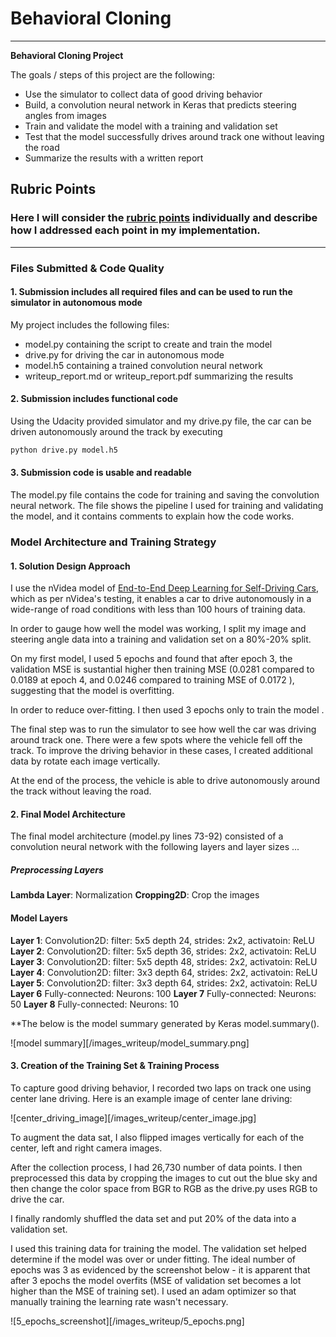 # **Behavioral Cloning** 

---

**Behavioral Cloning Project**

The goals / steps of this project are the following:
* Use the simulator to collect data of good driving behavior
* Build, a convolution neural network in Keras that predicts steering angles from images
* Train and validate the model with a training and validation set
* Test that the model successfully drives around track one without leaving the road
* Summarize the results with a written report


[//]: # (Image References)

[image1]: ./examples/placeholder.png "Model Visualization"
[image2]: ./examples/placeholder.png "Grayscaling"
[image3]: ./examples/placeholder_small.png "Recovery Image"
[image4]: ./examples/placeholder_small.png "Recovery Image"
[image5]: ./examples/placeholder_small.png "Recovery Image"
[image6]: ./examples/placeholder_small.png "Normal Image"
[image7]: ./examples/placeholder_small.png "Flipped Image"

## Rubric Points
### Here I will consider the [rubric points](https://review.udacity.com/#!/rubrics/432/view) individually and describe how I addressed each point in my implementation.  

---
### Files Submitted & Code Quality

#### 1. Submission includes all required files and can be used to run the simulator in autonomous mode

My project includes the following files:
* model.py containing the script to create and train the model
* drive.py for driving the car in autonomous mode
* model.h5 containing a trained convolution neural network 
* writeup_report.md or writeup_report.pdf summarizing the results

#### 2. Submission includes functional code
Using the Udacity provided simulator and my drive.py file, the car can be driven autonomously around the track by executing 
```sh
python drive.py model.h5
```

#### 3. Submission code is usable and readable

The model.py file contains the code for training and saving the convolution neural network. The file shows the pipeline I used for training and validating the model, and it contains comments to explain how the code works.



### Model Architecture and Training Strategy

#### 1. Solution Design Approach

I use the nVidea model of [End-to-End Deep Learning for Self-Driving Cars](https://devblogs.nvidia.com/deep-learning-self-driving-cars/), which as per nVidea's testing, it enables a car to drive autonomously in a wide-range of road conditions with less than 100 hours of training data. 

In order to gauge how well the model was working, I split my image and steering angle data into a training and validation set on a 80%-20% split. 


On my first model, I used 5 epochs and found that after epoch 3, the validation MSE is sustantial higher then training MSE (0.0281 compared to 0.0189 at epoch 4, and 0.0246 compared to training MSE of 0.0172 ), suggesting that the model is overfitting. 

In order to reduce over-fitting. I then used 3 epochs only to train the model . 

The final step was to run the simulator to see how well the car was driving around track one. There were a few spots where the vehicle fell off the track. To improve the driving behavior in these cases, I created additional data by rotate each image vertically. 

At the end of the process, the vehicle is able to drive autonomously around the track without leaving the road.

#### 2. Final Model Architecture

The final model architecture (model.py lines 73-92) consisted of a convolution neural network with the following layers and layer sizes ...
##### Preprocessing Layers
**Lambda Layer**: Normalization
**Cropping2D**: Crop the images

#### Model Layers
**Layer 1**: Convolution2D: filter: 5x5 depth 24, strides: 2x2, activatoin: ReLU
**Layer 2**: Convolution2D: filter: 5x5 depth 36, strides: 2x2, activatoin: ReLU
**Layer 3**: Convolution2D: filter: 5x5 depth 48, strides: 2x2, activatoin: ReLU
**Layer 4**: Convolution2D: filter: 3x3 depth 64, strides: 2x2, activatoin: ReLU
**Layer 5**: Convolution2D: filter: 3x3 depth 64, strides: 2x2, activatoin: ReLU
**Layer 6** Fully-connected: Neurons: 100
**Layer 7** Fully-connected: Neurons: 50
**Layer 8** Fully-connected: Neurons: 10

**The below is the model summary generated by Keras model.summary().

![model summary][/images_writeup/model_summary.png]


#### 3. Creation of the Training Set & Training Process

To capture good driving behavior, I recorded two laps on track one using center lane driving. Here is an example image of center lane driving:

![center_driving_image][/images_writeup/center_image.jpg]



To augment the data sat, I also flipped images vertically for each of the center, left and right camera images. 

After the collection process, I had 26,730 number of data points. I then preprocessed this data by cropping the images to cut out the blue sky and then change the color space from BGR to RGB as the drive.py uses RGB to drive the car. 


I finally randomly shuffled the data set and put 20% of the data into a validation set. 

I used this training data for training the model. The validation set helped determine if the model was over or under fitting. The ideal number of epochs was 3 as evidenced by the screenshot below - it is apparent that after 3 epochs the model overfits (MSE of validation set becomes a lot higher than the MSE of training set).  I used an adam optimizer so that manually training the learning rate wasn't necessary.

![5_epochs_screenshot][/images_writeup/5_epochs.png]


